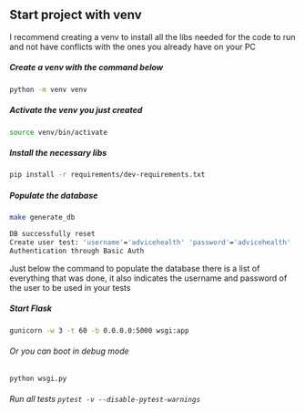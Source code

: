 ## Start project with venv
I recommend creating a venv to install all the libs needed for the code to run and not have conflicts with the ones you already have on your PC

##### Create a venv with the command below
```bash
python -m venv venv
```
##### Activate the venv you just created
```bash
source venv/bin/activate
```
##### Install the necessary libs
```bash
pip install -r requirements/dev-requirements.txt
```
##### Populate the database
```bash
make generate_db

DB successfully reset
Create user test: 'username'='advicehealth' 'password'='advicehealth'
Authentication through Basic Auth
```
Just below the command to populate the database there is a list of everything that was done, it also indicates the username and password of the user to be used in your tests

##### Start Flask
```bash
gunicorn -w 3 -t 60 -b 0.0.0.0:5000 wsgi:app
```
###### Or you can boot in debug mode
```bash
python wsgi.py
```

###### Run all tests ```pytest -v --disable-pytest-warnings```